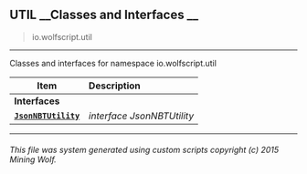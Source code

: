 ## UTIL __Classes and Interfaces __

>io.wolfscript.util

---

Classes and interfaces for namespace io.wolfscript.util

Item | Description   
--- | :--- 
__Interfaces__|
__[`JsonNBTUtility`](JsonNBTUtility.md)__ | _interface JsonNBTUtility_ 



---



###### This file was system generated using custom scripts copyright (c) 2015 Mining Wolf.
	

